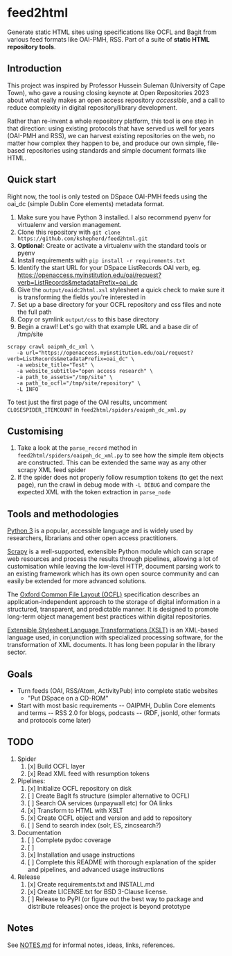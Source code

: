 # feed2html
Generate static HTML sites using specifications like OCFL and Bagit from various feed formats like OAI-PMH, RSS. Part of a suite of **static HTML repository tools**.

## Introduction

This project was inspired by Professor Hussein Suleman (University of Cape Town), who gave a rousing closing keynote at Open Repositories 2023 about what really makes an open access repository *accessible*, and a call to reduce complexity in digital repository/library development.

Rather than re-invent a whole repository platform, this tool is one step in that direction: using existing protocols that have served us well for years (OAI-PMH and RSS), we can harvest existing repositories on the web, no matter how complex they happen to be, and produce our own simple, file-based repositories using standards and simple document formats like HTML.


## Quick start

Right now, the tool is only tested on DSpace OAI-PMH feeds using the oai_dc (simple Dublin Core elements) metadata format.

1. Make sure you have Python 3 installed. I also recommend pyenv for virtualenv and version management.
1. Clone this repository with `git clone https://github.com/kshepherd/feed2html.git`
1. **Optional**: Create or activate a virtualenv with the standard tools or pyenv
1. Install requirements with `pip install -r requirements.txt`
1. Identify the start URL for your DSpace ListRecords OAI verb, eg. https://openaccess.myinstitution.edu/oai/request?verb=ListRecords&metadataPrefix=oai_dc
1. Give the `output/oaidc2html.xsl` stylesheet a quick check to make sure it is transforming the fields you're interested in
1. Set up a base directory for your OCFL repository and css files and note the full path
1. Copy or symlink `output/css` to this base directory
1. Begin a crawl! Let's go with that example URL and a base dir of /tmp/site
```
scrapy crawl oaipmh_dc_xml \
   -a url="https://openaccess.myinstitution.edu/oai/request?verb=ListRecords&metadataPrefix=oai_dc" \
   -a website_title="Test" \
   -a website_subtitle="open access research" \
   -a path_to_assets="/tmp/site" \
   -a path_to_ocfl="/tmp/site/repository" \
   -L INFO
```

To test just the first page of the OAI results, uncomment `CLOSESPIDER_ITEMCOUNT` in `feed2html/spiders/oaipmh_dc_xml.py`

## Customising

1. Take a look at the `parse_record` method in `feed2html/spiders/oaipmh_dc_xml.py` to see how the simple item objects are constructed. This can be extended the same way as any other scrapy XML feed spider
1. If the spider does not properly follow resumption tokens (to get the next page), run the crawl in debug mode with `-L DEBUG` and compare the expected XML with the token extraction in `parse_node`

## Tools and methodologies

[Python 3](https://www.python.org/) is a popular, accessible language and is widely used by researchers, librarians and other open access practitioners.

[Scrapy](https://scrapy.org/) is a well-supported, extensible Python module which can scrape web resources and process the results through pipelines, allowing a lot of customisation while leaving the low-level HTTP, document parsing work to an existing framework which has its own open source community and can easily be extended for more advanced solutions.

The [Oxford Common File Layout (OCFL)](https://ocfl.io/) specification describes an application-independent approach to the storage of digital information in a structured, transparent, and predictable manner. It is designed to promote long-term object management best practices within digital repositories. 

[Extensible Stylesheet Language Transformations (XSLT)](https://developer.mozilla.org/en-US/docs/Web/XSLT) is an XML-based language used, in conjunction with specialized processing software, for the transformation of XML documents. It has long been popular in the library sector.

## Goals

- Turn feeds (OAI, RSS/Atom, ActivityPub) into complete static websites
    - "Put DSpace on a CD-ROM"
- Start with most basic requirements
-- OAIPMH, Dublin Core elements and terms
-- RSS 2.0 for blogs, podcasts
-- (RDF, jsonld, other formats and protocols come later)

## TODO

1. Spider
   1. [x] Build OCFL layer
   1. [x] Read XML feed with resumption tokens
1. Pipelines:
   1. [x] Initialize OCFL repository on disk
   2. [ ] Create BagIt fs structure (simpler alternative to OCFL)
   1. [ ] Search OA services (unpaywall etc) for OA links
   1. [x] Transform to HTML with XSLT
   1. [x] Create OCFL object and version and add to repository
   1. [ ] Send to search index (solr, ES, zincsearch?)
1. Documentation
   1. [ ] Complete pydoc coverage
   2. [ ]
   1. [x] Installation and usage instructions
   1. [ ] Complete this README with thorough explanation of the spider and pipelines, and advanced usage instructions
1. Release
   1. [x] Create requirements.txt and INSTALL.md
   2. [x] Create LICENSE.txt for BSD 3-Clause license.
   1. [ ] Release to PyPI (or figure out the best way to package and distribute releases) once the project is beyond prototype

## Notes

See [NOTES.md](NOTES.md) for informal notes, ideas, links, references. 